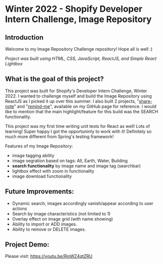 # Winter 2022 - Shopify Developer Intern Challenge, Image Repository

## Introduction
Welcome to my Image Repository Challenge repository! Hope all is well :) 

*Project was built using HTML, CSS, JavaScript, ReactJS, and Simple React Lightbox*

## What is the goal of this project?
This project was built for Shopify's Developer Intern Challenge, Winter 2022. I wanted to challenge myself and build the Image Repository using ReactJS as I picked it up over this summer. I also built 2 projects, "[share-note](https://github.com/barathvelmu/share-note)" and "[remind-me](https://github.com/barathvelmu/remind-me)", available on my GitHub page for reference. I would like to mention that the main highlight/feature for this build was the SEARCH functionality. 

This project was my first time writing unit tests for React as well! Lots of learning! Super happy I got the opportuninty to work with it! Definitely so much more different from Spring's testing framework! 

Features of my Image Repository: 
- image tagging ability
- image segration based on tags: All, Earth, Water, Building 
- **search functionality** by image name and image tag (searchbar)
- lightbox effect with zoom in functionality
- image download functionality

## Future Improvements:
- Dynamic search, images accordingly vanish/appear according to user actions  
- Search by image characteristics (not limited to 1)
- Overlay effect on image grid (with name showing)
- Ability to import or ADD images.
- Ability to remove or DELETE images.

## Project Demo: 
Please visit: https://youtu.be/RinWZ4qtZRU
